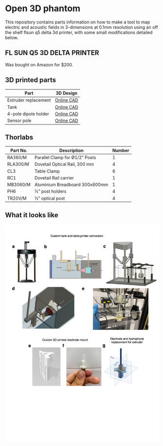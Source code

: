 # Open 3D phantom # 

This repository contains parts information on how to make a tool to map electric and acoustic fields in 3-dimensions at 0.1mm resolution using an off the shelf flsun q5 delta 3d printer, with some small modifications detailed below. 

## FL SUN Q5 3D DELTA PRINTER ## 
Was bought on Amazon for $200.

## 3D printed parts ## 
| Part   | 3D Design |
| ------ | ------    |
| Extruder replacement | [Online CAD](https://cad.onshape.com/documents/c26d502d413d033d4b3ac0d4/w/22c1be98b04c3ec5618dd425/e/8501e30dd13a2188c9875adf) | 
| Tank | [Online CAD](https://cad.onshape.com/documents/de940802c5debb7927956670/w/0eafb5462b38484a75f4a591/e/29eb0c52ce4a6c62c408a1b8) | 
| 4-pole dipole holder | [Online CAD](https://cad.onshape.com/documents/1eeb3cb2ec51b3a854ebf7cd/w/0953f5243c497a38f2535210/e/12b2bcbe4b8af360cbaa7180 ) |
| Sensor pole | [Online CAD](https://cad.onshape.com/documents/399141fa859dda782afe8ed0/w/4720316f19c48b4cc3d80298/e/8c735331c88c7b93f436893a) |

## Thorlabs ## 
| Part No.   | Description | Number | 
|  ------     | ------    | ---- |
| RA360/M | Parallel Clamp for Ø1/2" Posts | 1 | 
| RLA300/M | Dovetail Optical Rail, 300 mm | 4 | 
| CL3 | Table Clamp | 6 |
| RC1 | Dovetail Rail carrier | 1 | 
| MB3060/M | Aluminium Breadboard 300x600mm | 1 |
| PH6 | ½” post holders | 4 |
| TR20V/M | ½” optical post | 4 | 


## What it looks like ## 

![](https://github.com/JeanRintoul/open_3D_phantom/blob/main/phantom_tank_design.jpg)


